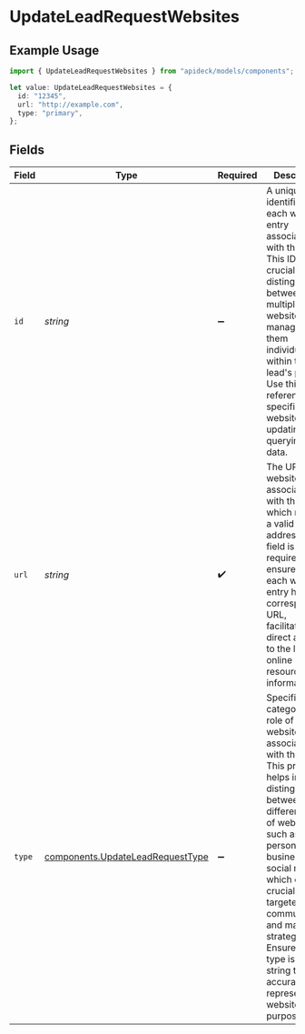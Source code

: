 # UpdateLeadRequestWebsites

## Example Usage

```typescript
import { UpdateLeadRequestWebsites } from "apideck/models/components";

let value: UpdateLeadRequestWebsites = {
  id: "12345",
  url: "http://example.com",
  type: "primary",
};
```

## Fields

| Field                                                                                                                                                                                                                                                                                                                                                         | Type                                                                                                                                                                                                                                                                                                                                                          | Required                                                                                                                                                                                                                                                                                                                                                      | Description                                                                                                                                                                                                                                                                                                                                                   | Example                                                                                                                                                                                                                                                                                                                                                       |
| ------------------------------------------------------------------------------------------------------------------------------------------------------------------------------------------------------------------------------------------------------------------------------------------------------------------------------------------------------------- | ------------------------------------------------------------------------------------------------------------------------------------------------------------------------------------------------------------------------------------------------------------------------------------------------------------------------------------------------------------- | ------------------------------------------------------------------------------------------------------------------------------------------------------------------------------------------------------------------------------------------------------------------------------------------------------------------------------------------------------------- | ------------------------------------------------------------------------------------------------------------------------------------------------------------------------------------------------------------------------------------------------------------------------------------------------------------------------------------------------------------- | ------------------------------------------------------------------------------------------------------------------------------------------------------------------------------------------------------------------------------------------------------------------------------------------------------------------------------------------------------------- |
| `id`                                                                                                                                                                                                                                                                                                                                                          | *string*                                                                                                                                                                                                                                                                                                                                                      | :heavy_minus_sign:                                                                                                                                                                                                                                                                                                                                            | A unique identifier for each website entry associated with the lead. This ID is crucial for distinguishing between multiple websites and managing them individually within the lead's profile. Use this to reference specific websites when updating or querying lead data.                                                                                   | 12345                                                                                                                                                                                                                                                                                                                                                         |
| `url`                                                                                                                                                                                                                                                                                                                                                         | *string*                                                                                                                                                                                                                                                                                                                                                      | :heavy_check_mark:                                                                                                                                                                                                                                                                                                                                            | The URL of the website associated with the lead, which must be a valid web address. This field is required to ensure that each website entry has a corresponding URL, facilitating direct access to the lead's online resources or information.                                                                                                               | http://example.com                                                                                                                                                                                                                                                                                                                                            |
| `type`                                                                                                                                                                                                                                                                                                                                                        | [components.UpdateLeadRequestType](../../models/components/updateleadrequesttype.md)                                                                                                                                                                                                                                                                          | :heavy_minus_sign:                                                                                                                                                                                                                                                                                                                                            | Specifies the category or role of the website associated with the lead. This property helps in distinguishing between different types of websites, such as personal, business, or social media, which can be crucial for targeted communication and marketing strategies. Ensure the type is a valid string that accurately represents the website's purpose. | primary                                                                                                                                                                                                                                                                                                                                                       |